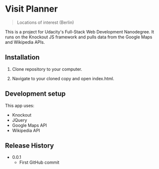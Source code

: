 # Visit Planner
> Locations of interest (Berlin)

This is a project for Udacity's Full-Stack Web Development Nanodegree. It runs on the Knockout JS framework and pulls data from the Google Maps and Wikipedia APIs. 

## Installation

1. Clone repository to your computer.

2. Navigate to your cloned copy and open index.html.

## Development setup

This app uses: 

* Knockout
* JQuery
* Google Maps API
* Wikipedia API

## Release History

* 0.0.1
    * First GitHub commit
